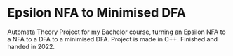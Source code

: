 # Epsilon NFA to Minimised DFA
Automata Theory Project for my Bachelor course, turning an Epsilon NFA to a NFA to a DFA to a minimised DFA. Project is made in C++. Finished and handed in 2022.
